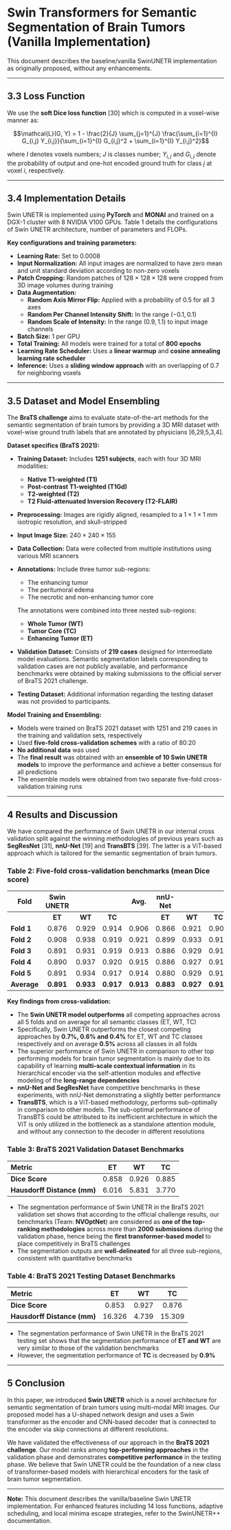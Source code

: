 # Swin Transformers for Semantic Segmentation of Brain Tumors (Vanilla Implementation)

This document describes the baseline/vanilla SwinUNETR implementation as originally proposed, without any enhancements.

---

## 3.3 Loss Function

We use the **soft Dice loss function** [30] which is computed in a voxel-wise manner as:

$$\mathcal{L}(G, Y) = 1 - \frac{2}{J} \sum_{j=1}^{J} \frac{\sum_{i=1}^{I} G_{i,j} Y_{i,j}}{\sum_{i=1}^{I} G_{i,j}^2 + \sum_{i=1}^{I} Y_{i,j}^2}$$

where $I$ denotes voxels numbers; $J$ is classes number; $Y_{i,j}$ and $G_{i,j}$ denote the probability of output and one-hot encoded ground truth for class $j$ at voxel $i$, respectively.

---

## 3.4 Implementation Details

Swin UNETR is implemented using **PyTorch** and **MONAI** and trained on a DGX-1 cluster with 8 NVIDIA V100 GPUs. Table 1 details the configurations of Swin UNETR architecture, number of parameters and FLOPs. 

**Key configurations and training parameters:**

* **Learning Rate:** Set to 0.0008
* **Input Normalization:** All input images are normalized to have zero mean and unit standard deviation according to non-zero voxels
* **Patch Cropping:** Random patches of $128 \times 128 \times 128$ were cropped from 3D image volumes during training
* **Data Augmentation:**
    * **Random Axis Mirror Flip:** Applied with a probability of 0.5 for all 3 axes
    * **Random Per Channel Intensity Shift:** In the range $(-0.1, 0.1)$
    * **Random Scale of Intensity:** In the range $(0.9, 1.1)$ to input image channels
* **Batch Size:** 1 per GPU
* **Total Training:** All models were trained for a total of **800 epochs**
* **Learning Rate Scheduler:** Uses a **linear warmup** and **cosine annealing learning rate scheduler**
* **Inference:** Uses a **sliding window approach** with an overlapping of 0.7 for neighboring voxels

---

## 3.5 Dataset and Model Ensembling

The **BraTS challenge** aims to evaluate state-of-the-art methods for the semantic segmentation of brain tumors by providing a 3D MRI dataset with voxel-wise ground truth labels that are annotated by physicians [6,29,5,3,4].

**Dataset specifics (BraTS 2021):**

* **Training Dataset:** Includes **1251 subjects**, each with four 3D MRI modalities:
    * **Native T1-weighted (T1)**
    * **Post-contrast T1-weighted (T1Gd)**  
    * **T2-weighted (T2)**
    * **T2 Fluid-attenuated Inversion Recovery (T2-FLAIR)**

* **Preprocessing:** Images are rigidly aligned, resampled to a $1 \times 1 \times 1$ mm isotropic resolution, and skull-stripped
* **Input Image Size:** $240 \times 240 \times 155$
* **Data Collection:** Data were collected from multiple institutions using various MRI scanners

* **Annotations:** Include three tumor sub-regions:
    * The enhancing tumor
    * The peritumoral edema  
    * The necrotic and non-enhancing tumor core
    
    The annotations were combined into three nested sub-regions:
    * **Whole Tumor (WT)**
    * **Tumor Core (TC)**
    * **Enhancing Tumor (ET)**

* **Validation Dataset:** Consists of **219 cases** designed for intermediate model evaluations. Semantic segmentation labels corresponding to validation cases are not publicly available, and performance benchmarks were obtained by making submissions to the official server of BraTS 2021 challenge.

* **Testing Dataset:** Additional information regarding the testing dataset was not provided to participants.

**Model Training and Ensembling:**

* Models were trained on BraTS 2021 dataset with 1251 and 219 cases in the training and validation sets, respectively
* Used **five-fold cross-validation schemes** with a ratio of 80:20
* **No additional data** was used
* The **final result** was obtained with an **ensemble of 10 Swin UNETR models** to improve the performance and achieve a better consensus for all predictions
* The ensemble models were obtained from two separate five-fold cross-validation training runs

---

## 4 Results and Discussion

We have compared the performance of Swin UNETR in our internal cross validation split against the winning methodologies of previous years such as **SegResNet** [31], **nnU-Net** [19] and **TransBTS** [39]. The latter is a ViT-based approach which is tailored for the semantic segmentation of brain tumors.

### Table 2: Five-fold cross-validation benchmarks (mean Dice score)

| Fold | **Swin UNETR** |   |   | Avg. | **nnU-Net** |   |   | Avg. | **SegResNet** |   |   | Avg. | **TransBTS** |   |   | Avg. |
|------|:------:|:------:|:------:|:----:|:--------:|:--------:|:--------:|:----:|:---------:|:---------:|:---------:|:----:|:--------:|:--------:|:--------:|:----:|
|      | **ET** | **WT** | **TC** |      | **ET** | **WT** | **TC** |      | **ET** | **WT** | **TC** |      | **ET** | **WT** | **TC** |      |
| **Fold 1** | 0.876 | 0.929 | 0.914 | 0.906 | 0.866 | 0.921 | 0.902 | 0.896 | 0.867 | 0.924 | 0.907 | 0.899 | 0.856 | 0.910 | 0.897 | 0.883 |
| **Fold 2** | 0.908 | 0.938 | 0.919 | 0.921 | 0.899 | 0.933 | 0.919 | 0.917 | 0.900 | 0.933 | 0.915 | 0.916 | 0.885 | 0.919 | 0.903 | 0.902 |
| **Fold 3** | 0.891 | 0.931 | 0.919 | 0.913 | 0.886 | 0.929 | 0.914 | 0.910 | 0.884 | 0.927 | 0.917 | 0.909 | 0.866 | 0.903 | 0.898 | 0.889 |
| **Fold 4** | 0.890 | 0.937 | 0.920 | 0.915 | 0.886 | 0.927 | 0.914 | 0.909 | 0.888 | 0.921 | 0.916 | 0.908 | 0.868 | 0.910 | 0.901 | 0.893 |
| **Fold 5** | 0.891 | 0.934 | 0.917 | 0.914 | 0.880 | 0.929 | 0.917 | 0.909 | 0.878 | 0.930 | 0.912 | 0.906 | 0.867 | 0.915 | 0.893 | 0.892 |
| **Average** | **0.891** | **0.933** | **0.917** | **0.913** | **0.883** | **0.927** | **0.913** | **0.908** | **0.883** | **0.927** | **0.913** | **0.907** | **0.868** | **0.911** | **0.898** | **0.891** |

**Key findings from cross-validation:**

* The **Swin UNETR model outperforms** all competing approaches across all 5 folds and on average for all semantic classes (ET, WT, TC)
* Specifically, Swin UNETR outperforms the closest competing approaches by **0.7%, 0.6% and 0.4%** for ET, WT and TC classes respectively and on average **0.5%** across all classes in all folds
* The superior performance of Swin UNETR in comparison to other top performing models for brain tumor segmentation is mainly due to its capability of learning **multi-scale contextual information** in its hierarchical encoder via the self-attention modules and effective modeling of the **long-range dependencies**
* **nnU-Net and SegResNet** have competitive benchmarks in these experiments, with nnU-Net demonstrating a slightly better performance
* **TransBTS**, which is a ViT-based methodology, performs sub-optimally in comparison to other models. The sub-optimal performance of TransBTS could be attributed to its inefficient architecture in which the ViT is only utilized in the bottleneck as a standalone attention module, and without any connection to the decoder in different resolutions

### Table 3: BraTS 2021 Validation Dataset Benchmarks

| Metric | ET | WT | TC |
|:-------|:----:|:----:|:----:|
| **Dice Score** | 0.858 | 0.926 | 0.885 |
| **Hausdorff Distance (mm)** | 6.016 | 5.831 | 3.770 |

* The segmentation performance of Swin UNETR in the BraTS 2021 validation set shows that according to the official challenge results, our benchmarks (Team: **NVOptNet**) are considered as **one of the top-ranking methodologies** across more than **2000 submissions** during the validation phase, hence being the **first transformer-based model** to place competitively in BraTS challenges
* The segmentation outputs are **well-delineated** for all three sub-regions, consistent with quantitative benchmarks

### Table 4: BraTS 2021 Testing Dataset Benchmarks

| Metric | ET | WT | TC |
|:-------|:----:|:----:|:----:|
| **Dice Score** | 0.853 | 0.927 | 0.876 |
| **Hausdorff Distance (mm)** | 16.326 | 4.739 | 15.309 |

* The segmentation performance of Swin UNETR in the BraTS 2021 testing set shows that the segmentation performance of **ET and WT** are very similar to those of the validation benchmarks
* However, the segmentation performance of **TC** is decreased by **0.9%**

---

## 5 Conclusion

In this paper, we introduced **Swin UNETR** which is a novel architecture for semantic segmentation of brain tumors using multi-modal MRI images. Our proposed model has a U-shaped network design and uses a Swin transformer as the encoder and CNN-based decoder that is connected to the encoder via skip connections at different resolutions. 

We have validated the effectiveness of our approach in the **BraTS 2021 challenge**. Our model ranks among **top-performing approaches** in the validation phase and demonstrates **competitive performance** in the testing phase. We believe that Swin UNETR could be the foundation of a new class of transformer-based models with hierarchical encoders for the task of brain tumor segmentation.

---

**Note:** This document describes the vanilla/baseline Swin UNETR implementation. For enhanced features including 14 loss functions, adaptive scheduling, and local minima escape strategies, refer to the SwinUNETR++ documentation.